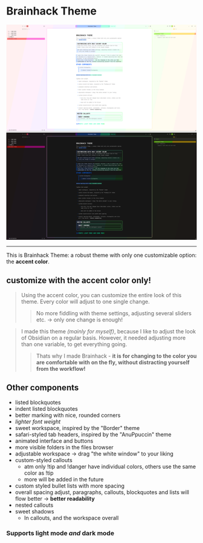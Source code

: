 # Brainhack Theme
![](/images/brainhack-theme-overview-lightmode.png)
![](/images/brainhack-theme-overview-darkmode.png)
***

This is Brainhack Theme: a robust theme with only one customizable option: the **accent color**.
## customize with the accent color only!
>Using the accent color, you can customize the entire look of this theme. Every color will adjust to one single change.
>
>>No more fiddling with theme settings, adjusting several sliders etc. 
>>→ only one change is enough!

>I made this theme *(mainly for myself)*, because I like to adjust the look of Obsidian on a regular basis. However, it needed adjusting more than one variable, to get everything going.
>>Thats why I made Brainhack - **it is for changing to the color you are comfortable with on the fly, without distracting yourself from the workflow!**

## Other components
+ listed blockquotes
+ indent listed blockquotes
+ better marking with nice, rounded corners
+ *lighter font weight*
+ sweet workspace, inspired by the "Border" theme
+ safari-styled tab headers, inspired by the "AnuPpuccin" theme
+ animated interface and buttons
+ more visible folders in the files browser
+ adjustable workspace → drag "the white window" to your liking
+ custom-styled callouts
	+ atm only !tip and !danger have individual colors, others use the same color as !tip
	+ more will be added in the future
+ custom styled bullet lists with more spacing
+ overall spacing adjust, paragraphs, callouts, blockquotes and lists will flow better → **better readability**
+ nested callouts
+ sweet shadows
	+ In callouts, and the workspace overall
### Supports light mode *and* dark mode
